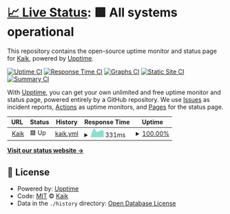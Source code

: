 # [📈 Live Status](https://kaikstatus.com): <!--live status--> **🟩 All systems operational**

This repository contains the open-source uptime monitor and status page for [Kaik](https://kaik.com/), powered by [Upptime](https://github.com/upptime/upptime).

[![Uptime CI](https://github.com/kaikhq/kaikstatus.com/workflows/Uptime%20CI/badge.svg)](https://github.com/kaikhq/kaikstatus.com/actions?query=workflow%3A%22Uptime+CI%22)
[![Response Time CI](https://github.com/kaikhq/kaikstatus.com/workflows/Response%20Time%20CI/badge.svg)](https://github.com/kaikhq/kaikstatus.com/actions?query=workflow%3A%22Response+Time+CI%22)
[![Graphs CI](https://github.com/kaikhq/kaikstatus.com/workflows/Graphs%20CI/badge.svg)](https://github.com/kaikhq/kaikstatus.com/actions?query=workflow%3A%22Graphs+CI%22)
[![Static Site CI](https://github.com/kaikhq/kaikstatus.com/workflows/Static%20Site%20CI/badge.svg)](https://github.com/kaikhq/kaikstatus.com/actions?query=workflow%3A%22Static+Site+CI%22)
[![Summary CI](https://github.com/kaikhq/kaikstatus.com/workflows/Summary%20CI/badge.svg)](https://github.com/kaikhq/kaikstatus.com/actions?query=workflow%3A%22Summary+CI%22)

With [Upptime](https://upptime.js.org), you can get your own unlimited and free uptime monitor and status page, powered entirely by a GitHub repository. We use [Issues](https://github.com/kaikhq/kaikstatus.com/issues) as incident reports, [Actions](https://github.com/kaikhq/kaikstatus.com/actions) as uptime monitors, and [Pages](https://kaikstatus.com) for the status page.

<!--start: status pages-->
<!-- This summary is generated by Upptime (https://github.com/upptime/upptime) -->
<!-- Do not edit this manually, your changes will be overwritten -->
<!-- prettier-ignore -->
| URL | Status | History | Response Time | Uptime |
| --- | ------ | ------- | ------------- | ------ |
| <img alt="" src="https://favicons.githubusercontent.com/kaik.io" height="13"> [Kaik](https://kaik.io) | 🟩 Up | [kaik.yml](https://github.com/kaikhq/kaikstatus.com/commits/HEAD/history/kaik.yml) | <details><summary><img alt="Response time graph" src="./graphs/kaik/response-time-week.png" height="20"> 331ms</summary><br><a href="https://kaikstatus.com/history/kaik"><img alt="Response time 390" src="https://img.shields.io/endpoint?url=https%3A%2F%2Fraw.githubusercontent.com%2Fkaikhq%2Fkaikstatus.com%2FHEAD%2Fapi%2Fkaik%2Fresponse-time.json"></a><br><a href="https://kaikstatus.com/history/kaik"><img alt="24-hour response time 327" src="https://img.shields.io/endpoint?url=https%3A%2F%2Fraw.githubusercontent.com%2Fkaikhq%2Fkaikstatus.com%2FHEAD%2Fapi%2Fkaik%2Fresponse-time-day.json"></a><br><a href="https://kaikstatus.com/history/kaik"><img alt="7-day response time 331" src="https://img.shields.io/endpoint?url=https%3A%2F%2Fraw.githubusercontent.com%2Fkaikhq%2Fkaikstatus.com%2FHEAD%2Fapi%2Fkaik%2Fresponse-time-week.json"></a><br><a href="https://kaikstatus.com/history/kaik"><img alt="30-day response time 345" src="https://img.shields.io/endpoint?url=https%3A%2F%2Fraw.githubusercontent.com%2Fkaikhq%2Fkaikstatus.com%2FHEAD%2Fapi%2Fkaik%2Fresponse-time-month.json"></a><br><a href="https://kaikstatus.com/history/kaik"><img alt="1-year response time 390" src="https://img.shields.io/endpoint?url=https%3A%2F%2Fraw.githubusercontent.com%2Fkaikhq%2Fkaikstatus.com%2FHEAD%2Fapi%2Fkaik%2Fresponse-time-year.json"></a></details> | <details><summary><a href="https://kaikstatus.com/history/kaik">100.00%</a></summary><a href="https://kaikstatus.com/history/kaik"><img alt="All-time uptime 99.99%" src="https://img.shields.io/endpoint?url=https%3A%2F%2Fraw.githubusercontent.com%2Fkaikhq%2Fkaikstatus.com%2FHEAD%2Fapi%2Fkaik%2Fuptime.json"></a><br><a href="https://kaikstatus.com/history/kaik"><img alt="24-hour uptime 100.00%" src="https://img.shields.io/endpoint?url=https%3A%2F%2Fraw.githubusercontent.com%2Fkaikhq%2Fkaikstatus.com%2FHEAD%2Fapi%2Fkaik%2Fuptime-day.json"></a><br><a href="https://kaikstatus.com/history/kaik"><img alt="7-day uptime 100.00%" src="https://img.shields.io/endpoint?url=https%3A%2F%2Fraw.githubusercontent.com%2Fkaikhq%2Fkaikstatus.com%2FHEAD%2Fapi%2Fkaik%2Fuptime-week.json"></a><br><a href="https://kaikstatus.com/history/kaik"><img alt="30-day uptime 100.00%" src="https://img.shields.io/endpoint?url=https%3A%2F%2Fraw.githubusercontent.com%2Fkaikhq%2Fkaikstatus.com%2FHEAD%2Fapi%2Fkaik%2Fuptime-month.json"></a><br><a href="https://kaikstatus.com/history/kaik"><img alt="1-year uptime 99.99%" src="https://img.shields.io/endpoint?url=https%3A%2F%2Fraw.githubusercontent.com%2Fkaikhq%2Fkaikstatus.com%2FHEAD%2Fapi%2Fkaik%2Fuptime-year.json"></a></details>

<!--end: status pages-->

[**Visit our status website →**](https://kaikstatus.com)

## 📄 License

- Powered by: [Upptime](https://github.com/upptime/upptime)
- Code: [MIT](./LICENSE) © [Kaik](https://kaik.com/)
- Data in the `./history` directory: [Open Database License](https://opendatacommons.org/licenses/odbl/1-0/)
